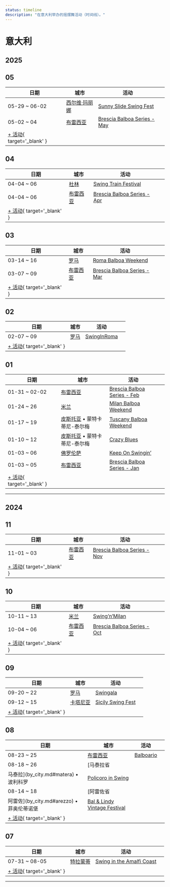 ```yaml
---
status: timeline
description: "在意大利举办的摇摆舞活动（时间线）。"
---
```


# 意大利

## 2025

## 05

| 日期 | 城市 | 活动 | |
| --- | --- | --- | --- |
| 05-29 ~ 06-02 | [西尔维·玛丽娜](by_city.md#silvi-marina) | [Sunny Slide Swing Fest](sunny-slide-swing-fest-2025.md) |  |
| 05-02 ~ 04 | [布雷西亚](by_city.md#brescia) | [Brescia Balboa Series - May](brescia-balboa-series-may-2025.md) |  |
| [+ 活动](https://github.com/swingdance/events/issues/new?assignees=&labels=add+event&projects=&template=02-add_entity.yml&title=%5B2025%2Fit_IT%5D%20%3CName%3E&region=it_IT&province=&city=&org_id=&date_starts=2025-05-&date_ends=2025-05-){ target='_blank' }

## 04

| 日期 | 城市 | 活动 | |
| --- | --- | --- | --- |
| 04-04 ~ 06 | [杜林](by_city.md#turin) | [Swing Train Festival](swing-train-festival-2025.md) |  |
| 04-04 ~ 06 | [布雷西亚](by_city.md#brescia) | [Brescia Balboa Series - Apr](brescia-balboa-series-apr-2025.md) |  |
| [+ 活动](https://github.com/swingdance/events/issues/new?assignees=&labels=add+event&projects=&template=02-add_entity.yml&title=%5B2025%2Fit_IT%5D%20%3CName%3E&region=it_IT&province=&city=&org_id=&date_starts=2025-04-&date_ends=2025-04-){ target='_blank' }

## 03

| 日期 | 城市 | 活动 | |
| --- | --- | --- | --- |
| 03-14 ~ 16 | [罗马](by_city.md#rome) | [Roma Balboa Weekend](roma-balboa-weekend-2025.md) |  |
| 03-07 ~ 09 | [布雷西亚](by_city.md#brescia) | [Brescia Balboa Series - Mar](brescia-balboa-series-mar-2025.md) |  |
| [+ 活动](https://github.com/swingdance/events/issues/new?assignees=&labels=add+event&projects=&template=02-add_entity.yml&title=%5B2025%2Fit_IT%5D%20%3CName%3E&region=it_IT&province=&city=&org_id=&date_starts=2025-03-&date_ends=2025-03-){ target='_blank' }

## 02

| 日期 | 城市 | 活动 | |
| --- | --- | --- | --- |
| 02-07 ~ 09 | [罗马](by_city.md#rome) | [SwingInRoma](swing-in-roma-2025.md) |  |
| [+ 活动](https://github.com/swingdance/events/issues/new?assignees=&labels=add+event&projects=&template=02-add_entity.yml&title=%5B2025%2Fit_IT%5D%20%3CName%3E&region=it_IT&province=&city=&org_id=&date_starts=2025-02-&date_ends=2025-02-){ target='_blank' }

## 01

| 日期 | 城市 | 活动 | |
| --- | --- | --- | --- |
| 01-31 ~ 02-02 | [布雷西亚](by_city.md#brescia) | [Brescia Balboa Series - Feb](brescia-balboa-series-feb-2025.md) |  |
| 01-24 ~ 26 | [米兰](by_city.md#milan) | [Milan Balboa Weekend](milan-balboa-weekend-2025.md) |  |
| 01-17 ~ 19 | [皮斯托亚](by_city.md#pistoia) • 蒙特卡蒂尼-泰尔梅 | [Tuscany Balboa Weekend](tuscany-balboa-weekend-2025.md) |  |
| 01-10 ~ 12 | [皮斯托亚](by_city.md#pistoia) • 蒙特卡蒂尼-泰尔梅 | [Crazy Blues](crazy-blues-2025.md) |  |
| 01-03 ~ 06 | [佛罗伦萨](by_city.md#florence) | [Keep On Swingin’](keep-on-swingin-2025.md) |  |
| 01-03 ~ 05 | [布雷西亚](by_city.md#brescia) | [Brescia Balboa Series - Jan](brescia-balboa-series-jan-2025.md) |  |
| [+ 活动](https://github.com/swingdance/events/issues/new?assignees=&labels=add+event&projects=&template=02-add_entity.yml&title=%5B2025%2Fit_IT%5D%20%3CName%3E&region=it_IT&province=&city=&org_id=&date_starts=2025-01-&date_ends=2025-01-){ target='_blank' }

---

## 2024

## 11

| 日期 | 城市 | 活动 | |
| --- | --- | --- | --- |
| 11-01 ~ 03 | [布雷西亚](by_city.md#brescia) | [Brescia Balboa Series - Nov](brescia-balboa-series-nov-2024.md) |  |
| [+ 活动](https://github.com/swingdance/events/issues/new?assignees=&labels=add+event&projects=&template=02-add_entity.yml&title=%5B2024%2Fit_IT%5D%20%3CName%3E&region=it_IT&province=&city=&org_id=&date_starts=2024-11-&date_ends=2024-11-){ target='_blank' }

## 10

| 日期 | 城市 | 活动 | |
| --- | --- | --- | --- |
| 10-11 ~ 13 | [米兰](by_city.md#milan) | [Swing’n’Milan](swing-n-milan-2024.md) |  |
| 10-04 ~ 06 | [布雷西亚](by_city.md#brescia) | [Brescia Balboa Series - Oct](brescia-balboa-series-oct-2024.md) |  |
| [+ 活动](https://github.com/swingdance/events/issues/new?assignees=&labels=add+event&projects=&template=02-add_entity.yml&title=%5B2024%2Fit_IT%5D%20%3CName%3E&region=it_IT&province=&city=&org_id=&date_starts=2024-10-&date_ends=2024-10-){ target='_blank' }

## 09

| 日期 | 城市 | 活动 | |
| --- | --- | --- | --- |
| 09-20 ~ 22 | [罗马](by_city.md#rome) | [Swingala](swingala-2024.md) |  |
| 09-12 ~ 15 | [卡塔尼亚](by_city.md#catania) | [Sicily Swing Fest](sicily-swing-fest-2024.md) |  |
| [+ 活动](https://github.com/swingdance/events/issues/new?assignees=&labels=add+event&projects=&template=02-add_entity.yml&title=%5B2024%2Fit_IT%5D%20%3CName%3E&region=it_IT&province=&city=&org_id=&date_starts=2024-09-&date_ends=2024-09-){ target='_blank' }

## 08

| 日期 | 城市 | 活动 | |
| --- | --- | --- | --- |
| 08-23 ~ 25 | [布雷西亚](by_city.md#brescia) | [Balboario](balboario-2024.md) |  |
| 08-18 ~ 26 | [马泰拉省
马泰拉](by_city.md#matera) • 波利科罗 | [Policoro in Swing](policoro-in-swing-2024.md) |  |
| 08-14 ~ 18 | [阿雷佐省
阿雷佐](by_city.md#arezzo) • 菲奥伦蒂诺堡 | [Bal & Lindy Vintage Festival](bal-n-lindy-vintage-festival-2024.md) |  |
| [+ 活动](https://github.com/swingdance/events/issues/new?assignees=&labels=add+event&projects=&template=02-add_entity.yml&title=%5B2024%2Fit_IT%5D%20%3CName%3E&region=it_IT&province=&city=&org_id=&date_starts=2024-08-&date_ends=2024-08-){ target='_blank' }

## 07

| 日期 | 城市 | 活动 | |
| --- | --- | --- | --- |
| 07-31 ~ 08-05 | [特拉蒙蒂](by_city.md#tramonti) | [Swing in the Amalfi Coast](swing-in-the-amalfi-coast-2024.md) |  |
| [+ 活动](https://github.com/swingdance/events/issues/new?assignees=&labels=add+event&projects=&template=02-add_entity.yml&title=%5B2024%2Fit_IT%5D%20%3CName%3E&region=it_IT&province=&city=&org_id=&date_starts=2024-07-&date_ends=2024-07-){ target='_blank' }

---


